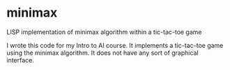 minimax
=======

LISP implementation of minimax algorithm within a tic-tac-toe game

I wrote this code for my Intro to AI course. It implements a tic-tac-toe game using the minimax algorithm. It does not have any sort of graphical interface.
